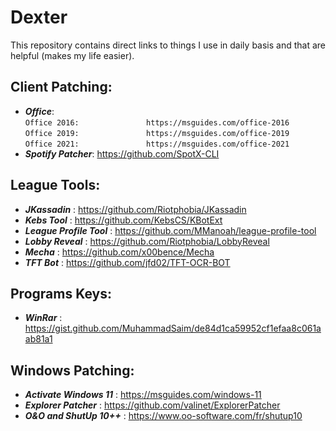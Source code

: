 # Dexter
This repository contains direct links to things I use in daily basis and that are helpful (makes my life easier).



## Client Patching:
* **_Office_**:  
`Office 2016:				https://msguides.com/office-2016`    
`Office 2019:				https://msguides.com/office-2019`   
`Office 2021:				https://msguides.com/office-2021` 
* **_Spotify Patcher_**:		https://github.com/SpotX-CLI  


## League Tools:  
* **_JKassadin_** :			https://github.com/Riotphobia/JKassadin  
* **_Kebs Tool_** :			https://github.com/KebsCS/KBotExt  
* **_League Profile Tool_** :		https://github.com/MManoah/league-profile-tool  
* **_Lobby Reveal_** :			https://github.com/Riotphobia/LobbyReveal  
* **_Mecha_** :				https://github.com/x00bence/Mecha  
* **_TFT Bot_** :			https://github.com/jfd02/TFT-OCR-BOT  


## Programs Keys:
* **_WinRar_** :			https://gist.github.com/MuhammadSaim/de84d1ca59952cf1efaa8c061aab81a1  


## Windows Patching:  
* **_Activate Windows 11_** :		https://msguides.com/windows-11  
* **_Explorer Patcher_** :		https://github.com/valinet/ExplorerPatcher  
* **_O&O and ShutUp 10++_** :		https://www.oo-software.com/fr/shutup10  



